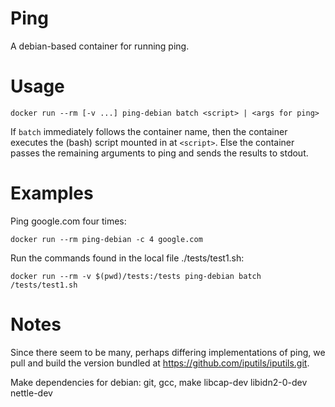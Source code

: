 # Ping

A debian-based container for running ping.

# Usage

```
docker run --rm [-v ...] ping-debian batch <script> | <args for ping>
```

If `batch` immediately follows the container name, then the container
executes the (bash) script mounted in at `<script>`.
Else the container passes the remaining arguments to ping
and sends the results to stdout.

# Examples

Ping google.com four times:
```
docker run --rm ping-debian -c 4 google.com
```

Run the commands found in the local file ./tests/test1.sh:
```
docker run --rm -v $(pwd)/tests:/tests ping-debian batch /tests/test1.sh
```

# Notes

Since there seem to be many, perhaps differing implementations of ping,
we pull and build the version bundled at https://github.com/iputils/iputils.git.

Make dependencies for debian:
  git, gcc, make
  libcap-dev
  libidn2-0-dev
  nettle-dev
